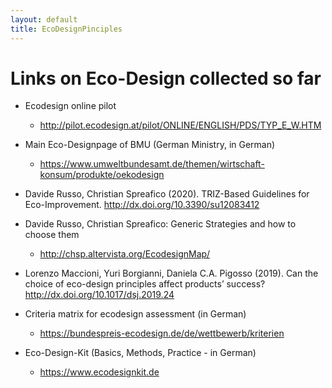 ```yaml
---
layout: default
title: EcoDesignPinciples
---
```


# Links on Eco-Design collected so far

- Ecodesign online pilot
  - http://pilot.ecodesign.at/pilot/ONLINE/ENGLISH/PDS/TYP_E_W.HTM

- Main Eco-Designpage of BMU (German Ministry, in German)
  - https://www.umweltbundesamt.de/themen/wirtschaft-konsum/produkte/oekodesign

- Davide Russo, Christian Spreafico (2020). TRIZ-Based Guidelines for
  Eco-Improvement. http://dx.doi.org/10.3390/su12083412

- Davide Russo, Christian Spreafico: Generic Strategies and how to choose them
  - http://chsp.altervista.org/EcodesignMap/ 

- Lorenzo Maccioni, Yuri Borgianni, Daniela C.A. Pigosso (2019). Can the
  choice of eco-design principles affect products’ success?
  http://dx.doi.org/10.1017/dsj.2019.24

- Criteria matrix for ecodesign assessment (in German)
  - https://bundespreis-ecodesign.de/de/wettbewerb/kriterien

- Eco-Design-Kit (Basics, Methods, Practice - in German)
  - https://www.ecodesignkit.de